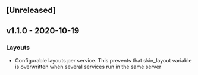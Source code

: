 <a name="unreleased"></a>
## [Unreleased]


<a name="v1.1.0"></a>
## v1.1.0 - 2020-10-19
### Layouts
- Configurable layouts per service. This prevents that skin_layout variable is overwritten when several services run in the same server
